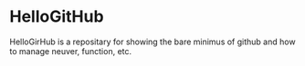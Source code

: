 # HelloGitHub
HelloGirHub is a repositary for showing the bare minimus of github and how to manage neuver, function, etc.
